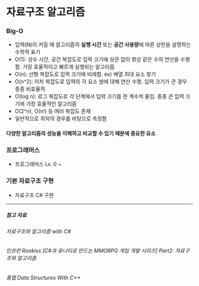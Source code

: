 # 자료구조 알고리즘

### Big-O
- 입력(N)이 커질 때 알고리즘의 **실행 시간** 또는 **공간 사용량**에 따른 상한을 설명하는 수학적 표기
- O(1): 상수 시간, 공간 복잡도로 입력 크기에 상관 없이 항상 같은 수의 연산을 수행함. 가장 효율적이고 빠르게 실행되는 알고리즘
- O(n): 선형 복잡도로 입력 크기에 비례함. ex) 배열 최대 요소 찾기
- O(n^2): 이차 복잡도로 입력의 각 요소 쌍에 대해 연산 수행. 입력 크기가 큰 경우 종종 비효율적
- O(log n): 로그 복잡도로 각 단계에서 입력 크기를 한 계수씩 줄임. 종종 큰 입력 크기에 가장 효율적인 알고리즘
- O(2^n), O(n!) 등 여러 복잡도 존재
- 일반적으로 최악의 경우를 바탕으로 측정함
#### 다양한 알고리즘의 성능을 이해하고 비교할 수 있기 때문에 중요한 요소   

  
### 프로그래머스
- 프로그래머스 Lv. 0 ~

### 기본 자료구조 구현
- 자료구조 C# 구현

---
##### 참고 자료
###### 자료구조와 알고리즘 with C#
###### 인프런 Rookiss [C#과 유니티로 만드는 MMORPG 게임 개발 시리즈] Part2: 자료구조와 알고리즘
###### 홍랩 Data Structures With C++
